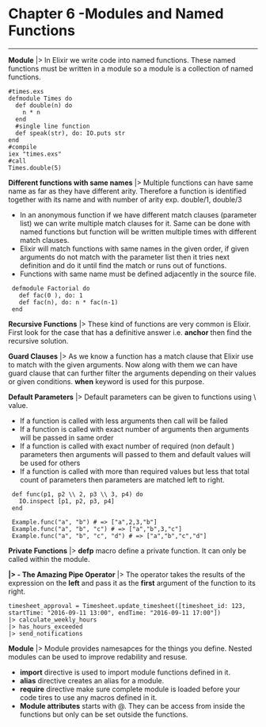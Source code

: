 # Chapter 6 -Modules and Named Functions
------

**Module** |> In Elixir we write code into named functions. These named functions must be written in a module so a module is a collection of named functions.
```javascrip
#times.exs
defmodule Times do
  def double(n) do
    n * n
  end
  #single line function
  def speak(str), do: IO.puts str
end
#compile
iex "times.exs"
#call
Times.double(5)
```

**Different functions with same names** |> Multiple functions can have same name as far as they have different arity. Therefore a function is identified together with its name and with number of arity exp. double/1, double/3

* In an anonymous function if we have different match clauses (parameter list) we can write multiple match clauses for it. Same can be done with named functions but function will be written multiple times with different match clauses. 
* Elixir will match functions with same names in the given order, if given arguments do not match with the parameter list then it tries next definition and do it until find the match or runs out of functions.
* Functions with same name must be defined adjacently in the source file.
```javascrip
 defmodule Factorial do
   def fac(0 ), do: 1
   def fac(n), do: n * fac(n-1)
 end   
```
**Recursive Functions** |> These kind of functions are very common is Elixir. First look for the case that has a definitive answer i.e. **anchor** then find the recursive solution. 

**Guard Clauses** |> As we know a function has a match clause that Elixir use to match with the given arguments. Now along with them we can have guard clause that can further filter the arguments depending on their values or given conditions. **when** keyword is used for this purpose.

**Default Parameters** |> Default parameters can be given to functions using \\ value. 

* If a function is called with less arguments then call will be failed
* If a function is called with exact number of arguments then arguments will be passed in same order
* If a function is called with exact number of required (non default ) parameters then arguments will passed to them and default values will be used for others
* If a function is called with more than required values but less that total count of parameters then parameters are matched left to right.
```javascrip
 def func(p1, p2 \\ 2, p3 \\ 3, p4) do
   IO.inspect [p1, p2, p3, p4]
 end  

 Example.func("a", "b") # => ["a",2,3,"b"]
 Example.func("a", "b", "c") # => ["a","b",3,"c"]
 Example.func("a", "b", "c", "d") # => ["a","b","c","d"]
```
**Private Functions** |> **defp** macro define a private function. It can only be called within the module. 
 
 **|> - The Amazing Pipe Operator** |> The operator takes the results of the expression on the **left** and pass it as the **first** argument of the function to its right.
```javascrip 
timesheet_approval = Timesheet.update_timesheet([timesheet_id: 123, startTime: "2016-09-11 13:00", endTime: "2016-09-11 17:00"])
|> calculate_weekly_hours
|> has_hours_exceeded
|> send_notifications
```
**Module** |> Module provides namesapces for the things you define. Nested modules can be used to improve redability and resuse. 

* **import** directive is used to import module functions defined in it.
* **alias** directive creates an alias for a module.
* **require** directive make sure complete module is loaded before your code tires to use any macros defined in it. 
* **Module attributes** starts with @. They can be access from inside the functions but only can be set outside the functions.  

